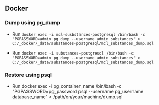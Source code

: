 ## Docker

### Dump using pg_dump

- Run `docker exec -i mcl-susbstances-postgresql /bin/bash -c "PGPASSWORD=admin pg_dump --username admin substances" > C:/_docker/_data/substances-postgresql/mcl_substances_dump.sql`

- Run `docker exec -i substances-postgresql /bin/bash -c "PGPASSWORD=admin pg_dump --username admin substances" > C:/_docker/_data/substances-postgresql/mcl_substances_dump.sql`

### Restore using psql

- Run docker exec -i pg_container_name /bin/bash -c "PGPASSWORD=pg_password psql --username pg_username database_name" < /path/on/your/machine/dump.sql
